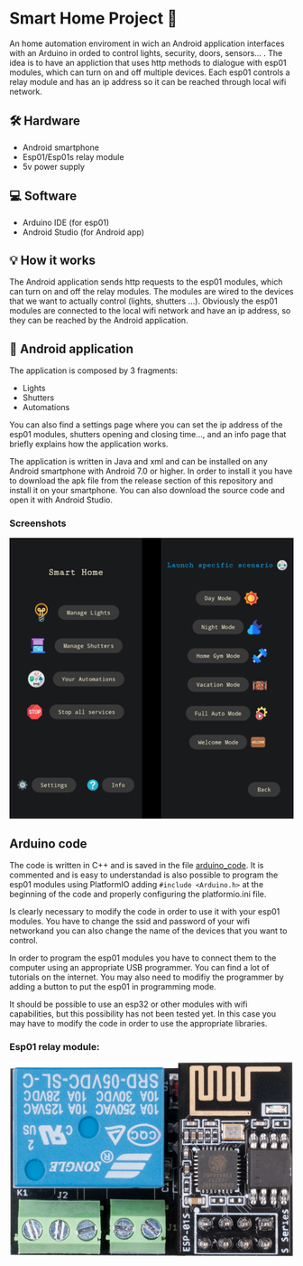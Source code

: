 # Smart Home Project :house_with_garden:	
An home automation enviroment in wich an Android application interfaces with an Arduino in orded to control lights, security, doors, sensors... .
The idea is to have an appliction that uses http methods to dialogue with esp01 modules, which can turn on and off multiple devices.
Each esp01 controls a relay module and has an ip address so it can be reached through local wifi network.

## :hammer_and_wrench: Hardware
- Android smartphone
- Esp01/Esp01s relay module
- 5v power supply

## :computer: Software
- Arduino IDE (for esp01)
- Android Studio (for Android app)

## :bulb: How it works
The Android application sends http requests to the esp01 modules, which can turn on and off the relay modules. The modules are wired to the devices that we want to actually control (lights, shutters ...). Obviously the esp01 modules are connected to the local wifi network and have an ip address, so they can be reached by the Android application.

## :iphone: Android application
The application is composed by 3 fragments:
- Lights
- Shutters
- Automations

You can also find a settings page where you can set the ip address of the esp01 modules, shutters opening and closing time..., and an info page that briefly explains how the application works.

The application is written in Java and xml and can be installed on any Android smartphone with Android 7.0 or higher. In order to install it you have to download the apk file from the release section of this repository and install it on your smartphone. You can also download the source code and open it with Android Studio.

### Screenshots
![App](/Images/screenshots.jpg)

## Arduino code
The code is written in C++ and is saved in the file [arduino_code](Arduino_code/ArduinoSmartHome/ArduinoSmartHome.ino). It is commented and is easy to understandad is also possible to program the esp01 modules using PlatformIO adding ```#include <Arduino.h>``` at the beginning of the code and properly configuring the platformio.ini file.

Is clearly necessary to modify the code in order to use it with your esp01 modules. You have to change the ssid and password of your wifi networkand you can also change the name of the devices that you want to control.

In order to program the esp01 modules you have to connect them to the computer using an appropriate USB programmer. You can find a lot of tutorials on the internet. You may also need to modifiy the programmer by adding a button to put the esp01 in programming mode.

It should be possible to use an esp32 or other modules with wifi capabilities, but this possibility has not been tested yet. In this case you may have to modify the code in order to use the appropriate libraries.

### Esp01 relay module:

![Esp01](/Images/esp01Relay.png)

